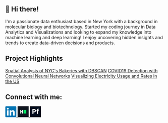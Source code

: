 ## 👋 Hi there!
I'm a passionate data enthusiast based in New York with a background in molecular biology and biotechnology. Started my coding journey in Data Analytics and Visualizations and looking to expand my knowledge into machine learning and deep learning! I enjoy uncovering hidden insights and trends to create data-driven decisions and products.

## Project Highlights
[Spatial Analysis of NYC's Bakeries with DBSCAN](https://github.com/anderoos/dv-analysis-of-nyc-bakeries)
[COVID19 Detection with Convolutional Neural Networks](https://github.com/anderoos/covid-detection)
[Visualizing Electricity Usage and Rates in the US](https://github.com/ElenaLomako/Project-3)


## Connect with me:
<a href="https://www.linkedin.com/in/andrew-cheng14/">
    <img src="https://github.com/anderoos/anderoos/blob/main/Assets/Logos/LinkedIn_logo_initials.png" alt="Andrew Cheng| LinkedIn" width="35px"/>
</a>
<a href="https://www.hackerrank.com/profile/andrewcheng94">
    <img src="https://github.com/anderoos/anderoos/blob/main/Assets/Logos/800px-HackerRank_Icon-1000px.png" alt="HackerRank Profile" width="35px"/>
</a>
<a href="https://anderoocheng.myportfolio.com">
    <img src="https://github.com/anderoos/anderoos/blob/main/Assets/Logos/adobe-portfolio-icon-filled-256.png" alt="Adobe Portfolio" width="35px"/>
</a>
